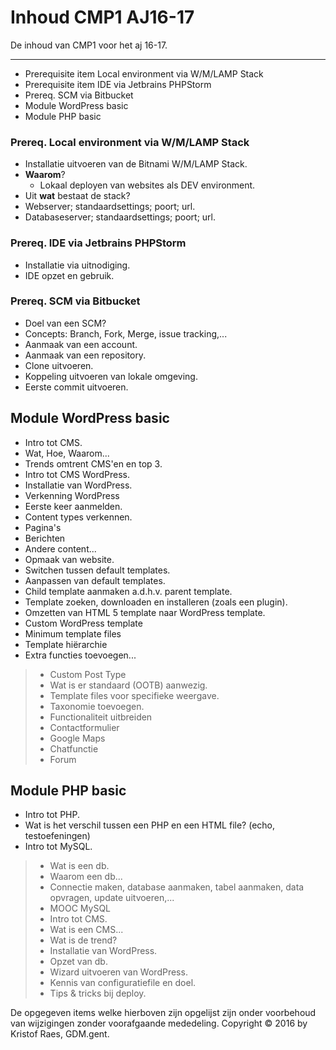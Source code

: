 Inhoud CMP1 AJ16-17
===================


De inhoud van CMP1 voor het aj 16-17.

----------

 - Prerequisite item Local environment via W/M/LAMP Stack
 - Prerequisite item IDE via Jetbrains PHPStorm
 - Prereq. SCM via Bitbucket
 - Module WordPress basic
 - Module PHP basic


### Prereq. Local environment via W/M/LAMP Stack
- Installatie uitvoeren van de Bitnami W/M/LAMP Stack.
- **Waarom**?
  - Lokaal deployen van websites als DEV environment.
 - Uit **wat** bestaat de stack?
  - Webserver; standaardsettings; poort; url.
  - Databaseserver; standaardsettings; poort; url.

### Prereq. IDE via Jetbrains PHPStorm
 - Installatie via uitnodiging.
 - IDE opzet en gebruik.

### Prereq. SCM via Bitbucket
 - Doel van een SCM?
 - Concepts: Branch, Fork, Merge, issue tracking,...
 - Aanmaak van een account.
 - Aanmaak van een repository.
 - Clone uitvoeren.
 - Koppeling uitvoeren van lokale omgeving.
 - Eerste commit uitvoeren.

## Module WordPress basic
 - Intro tot CMS.
  - Wat, Hoe, Waarom...
 - Trends omtrent CMS'en en top 3.
 - Intro tot CMS WordPress.
 - Installatie van WordPress.
 - Verkenning WordPress
  - Eerste keer aanmelden.
  - Content types verkennen.
  - Pagina's
  - Berichten
  - Andere content... 
 - Opmaak van website.
  - Switchen tussen default templates.
  - Aanpassen van default templates.
  - Child template aanmaken a.d.h.v. parent template.
  - Template zoeken, downloaden en installeren (zoals een plugin).
  - Omzetten van HTML 5 template naar WordPress template.
  - Custom WordPress template
  - Minimum template files
  - Template hiërarchie
 - Extra functies toevoegen...
> - Custom Post Type
>  - Wat is er standaard (OOTB) aanwezig.
>  - Template files voor specifieke weergave.
>  - Taxonomie toevoegen.
> - Functionaliteit uitbreiden
>  - Contactformulier
>  - Google Maps
>  - Chatfunctie
>  - Forum


## Module PHP basic
 - Intro tot PHP.
 - Wat is het verschil tussen een PHP en een HTML file? (echo, testoefeningen)
 - Intro tot MySQL.
>  - Wat is een db.
>  - Waarom een db...
>  - Connectie maken, database aanmaken, tabel aanmaken, data opvragen, update uitvoeren,...
>  - <i class="icon-upload"></i> MOOC MySQL
> - Intro tot CMS.
>  - Wat is een CMS...
>  - Wat is de trend?
> - Installatie van WordPress.
>  - Opzet van db.
>  - Wizard uitvoeren van WordPress.
>  - Kennis van configuratiefile en doel.
>  - Tips & tricks bij deploy.


De opgegeven items welke hierboven zijn opgelijst zijn onder voorbehoud van wijzigingen zonder voorafgaande mededeling.
Copyright &copy; 2016 by Kristof Raes, GDM.gent.

